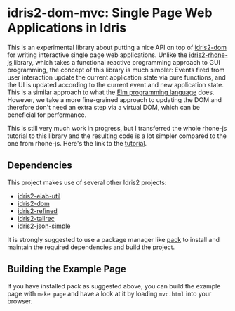# idris2-dom-mvc: Single Page Web Applications in Idris

This is an experimental library about putting a nice API on top
of [idris2-dom](https://github.com/stefan-hoeck/idris2-dom)
for writing interactive single page web applications.
Unlike the [idris2-rhone-js](https://github.com/stefan-hoeck/idris2-rhone-js)
library, which takes a functional reactive programming approach
to GUI programming, the concept of this library is much simpler:
Events fired from user interaction update the current application
state via pure functions, and the UI is updated according to
the current event and new application state. This is a similar
approach to what the [Elm programming language](https://elm-lang.org/)
does. However, we take a more fine-grained approach to updating the DOM
and therefore don't need an extra step via a virtual DOM, which
can be beneficial for performance.

This is still very much work in progress, but I transferred the
whole rhone-js tutorial to this library and the resulting code is
a lot simpler compared to the one from rhone-js.
Here's the link to the [tutorial](docs/src/Examples/Main.md).

## Dependencies

This project makes use of several other Idris2 projects:

* [idris2-elab-util](https://github.com/stefan-hoeck/idris2-elab-util)
* [idris2-dom](https://github.com/stefan-hoeck/idris2-dom)
* [idris2-refined](https://github.com/stefan-hoeck/idris2-refined)
* [idris2-tailrec](https://github.com/stefan-hoeck/idris2-tailrec)
* [idris2-json-simple](https://github.com/stefan-hoeck/idris2-json)

It is strongly suggested to use
a package manager like [pack](https://github.com/stefan-hoeck/idris2-pack)
to install and maintain the required dependencies and build the project.

## Building the Example Page

If you have installed pack as suggested above,
you can build the example page with `make page` and have a look at
it by loading `mvc.html` into your browser.
